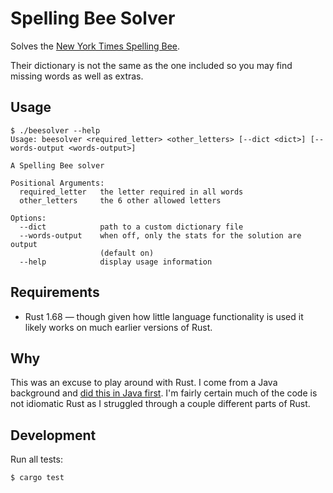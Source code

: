 # Spelling Bee Solver

Solves the [New York Times Spelling Bee](https://www.nytimes.com/puzzles/spelling-bee).

Their dictionary is not the same as the one included so you may find missing words as well as extras.

## Usage

```
$ ./beesolver --help
Usage: beesolver <required_letter> <other_letters> [--dict <dict>] [--words-output <words-output>]

A Spelling Bee solver

Positional Arguments:
  required_letter   the letter required in all words
  other_letters     the 6 other allowed letters

Options:
  --dict            path to a custom dictionary file
  --words-output    when off, only the stats for the solution are output
                    (default on)
  --help            display usage information
```

## Requirements

* Rust 1.68 — though given how little language functionality is used it likely works on much earlier versions of Rust.

## Why

This was an excuse to play around with Rust. I come from a Java background and
[did this in Java first](https://github.com/kevinoliver/beesolver-java).
I'm fairly certain much of the code is not idiomatic Rust as I struggled through
a couple different parts of Rust.

## Development

Run all tests:
```
$ cargo test
```
